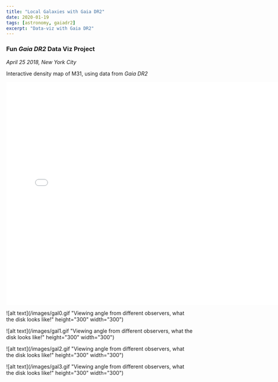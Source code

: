 ```yaml
---
title: "Local Galaxies with Gaia DR2"
date: 2020-01-19
tags: [astronomy, gaiadr2]
excerpt: "Data-viz with Gaia DR2"
---
```


<!-- Global site tag (gtag.js) - Google Analytics -->
<script async src="https://www.googletagmanager.com/gtag/js?id=UA-164344843-1"></script>
<script>
  window.dataLayer = window.dataLayer || [];
  function gtag(){dataLayer.push(arguments);}
  gtag('js', new Date());

  gtag('config', 'UA-164344843-1');
</script>


### Fun *Gaia DR2* Data Viz Project

*April 25 2018, New York City*


Interactive density map of M31, using data from *Gaia DR2*
<iframe src="/images/m31_bo.html"
    sandbox="allow-same-origin allow-scripts"
    width="150%"
    height="600"
    scrolling="no"
    seamless="seamless"
    frameborder="0">
</iframe>


![alt text](/images/gal0.gif "Viewing angle from different observers, what the disk looks like!" height="300" width="300")

![alt text](/images/gal1.gif "Viewing angle from different observers, what the disk looks like!" height="300" width="300")

![alt text](/images/gal2.gif "Viewing angle from different observers, what the disk looks like!" height="300" width="300")

![alt text](/images/gal3.gif "Viewing angle from different observers, what the disk looks like!" height="300" width="300")
